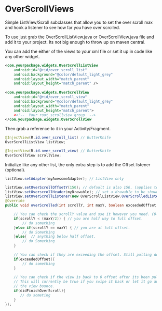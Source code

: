 OverScrollViews
==================

Simple ListView/Scroll subclasses that allow you to set the over scroll max and hook a listener to see how far you have over scrolled.

To use just grab the OverScrollListView.java or OverScrollView.java file and add it to your project. Its not big enough to throw up on maven central.

You can add the either of the views to your xml file or set it up in code like any other widget.

```xml
<com.yourpackage.widgets.OverScrollListView
    android:id="@+id/over_scroll_list"
    android:background="@color/default_light_grey"
    android:layout_width="match_parent"
    android:layout_height="match_parent" />
    
<com.yourpackage.widgets.OverScrollView
    android:id="@+id/over_scroll_view"
    android:background="@color/default_light_grey"
    android:layout_width="match_parent"
    android:layout_height="match_parent">
    <<!--  Your root scrollview group  -->
</com.yourpackage.widgets.OverScrollView
```

Then grab a reference to it in your Activity/Fragment.

```java
@InjectView(R.id.over_scroll_list) // ButterKnife
OverScrollListView listView;

@InjectView(R.id.over_scroll_view) // ButterKnife
OverScrollView scrollView;
```

Initialize like any other list, the only extra step is to add the Offset listener (optional). 

```java
listView.setAdapter(myAwesomeAdapter); // ListView only

listView.setOverScrollOffsetY(150); // default is also 150. (applies to both)
listView.setOverscrollHeader(myDrawable); // set a drawable to be shown in the scroll offset area. (applies to both)
listView.setOverScrollListener(new OverScrollListView.OverScrolledListener() { // (applies to both)
@Override
public void overScrolled(int scrollY, int maxY, boolean exceededOffset, boolean didFinishOverScroll) {

    // You can check the scrollY value and use it however you need. (0-maxY)
    if(scrollY < (maxY/2)) { // you are half way to full offset.
        // do something
    }else if(scrollY == maxY) { // you are at full offset.
        // do Something
    }else{  // anything below half offset.
        // do Something
    } 
    
    // You can check if they are exceeding the offset. Still pulling down after full offset.
    if(exceededOffset){
        // do something
    }
    
    // You can check if the view is back to 0 offset after its been pulled.
    // This will currently be true if you swipe it back or let it go and let
    // the view bounce.
    if(didFinishOverScroll){
       // do someting
    }
});
```


